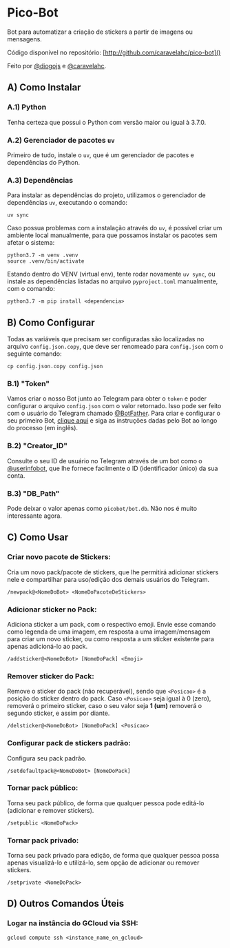 # Pico-Bot

Bot para automatizar a criação de stickers a partir de imagens ou mensagens.

Código disponível no repositório:
[http://github.com/caravelahc/pico-bot]()

Feito por [@diogojs](https://t.me/diogojs) e [@caravelahc](https://t.me/caravelahc).


## A) Como Instalar

### A.1) Python

Tenha certeza que possui o Python com versão maior ou igual à 3.7.0. 

### A.2) Gerenciador de pacotes `uv`

Primeiro de tudo, instale o `uv`, que é um gerenciador de pacotes e dependências do Python.

### A.3) Dependências

Para instalar as dependências do projeto, utilizamos o gerenciador de dependências `uv`, executando o comando:
```
uv sync
```

Caso possua problemas com a instalação através do `uv`, é possível criar um ambiente local manualmente, para que possamos instalar os pacotes sem afetar o sistema:
```
python3.7 -m venv .venv
source .venv/bin/activate
```
Estando dentro do VENV (virtual env), tente rodar novamente `uv sync`, ou instale as dependências listadas no arquivo `pyproject.toml` manualmente, com o comando:
```
python3.7 -m pip install <dependencia>
```


## B) Como Configurar

Todas as variáveis que precisam ser configuradas são localizadas no arquivo `config.json.copy`, que deve ser renomeado para `config.json` com o seguinte comando:
```
cp config.json.copy config.json
```

### B.1) "Token"

Vamos criar o nosso Bot junto ao Telegram para obter o `token` e poder configurar o arquivo `config.json` com o valor retornado. Isso pode ser feito com o usuário do Telegram chamado [@BotFather](https://t.me/BotFather). Para criar e configurar o seu primeiro Bot, [clique aqui](https://telegram.me/BotFather) e siga as instruções dadas pelo Bot ao longo do processo (em inglês).

### B.2) "Creator_ID"

Consulte o seu ID de usuário no Telegram através de um bot como o [@userinfobot](https://t.me/userinfobot), que lhe fornece facilmente o ID (identificador único) da sua conta.

### B.3) "DB_Path"

Pode deixar o valor apenas como `picobot/bot.db`. Não nos é muito interessante agora. 


## C) Como Usar

### Criar novo pacote de Stickers:

Cria um novo pack/pacote de stickers, que lhe permitirá adicionar stickers nele e compartilhar para uso/edição dos demais usuários do Telegram.
```
/newpack@<NomeDoBot> <NomeDoPacoteDeStickers>
```

### Adicionar sticker no Pack:

Adiciona sticker a um pack, com o respectivo emoji. Envie esse comando como legenda de uma imagem, em resposta a uma imagem/mensagem para criar um novo sticker, ou como resposta a um sticker existente para apenas adicioná-lo ao pack.
```
/addsticker@<NomeDoBot> [NomeDoPack] <Emoji>
```

### Remover sticker do Pack:

Remove o sticker do pack (não recuperável), sendo que `<Posicao>` é a posição do sticker dentro do pack. Caso `<Posicao>` seja igual à 0 (zero), removerá o primeiro sticker, caso o seu valor seja **1 (um)** removerá o segundo sticker, e assim por diante.
```
/delsticker@<NomeDoBot> [NomeDoPack] <Posicao>
```

### Configurar pack de stickers padrão:

Configura seu pack padrão.
```
/setdefaultpack@<NomeDoBot> [NomeDoPack]
```

### Tornar pack público:

Torna seu pack público, de forma que qualquer pessoa pode editá-lo (adicionar e remover stickers).
```
/setpublic <NomeDoPack>
```

### Tornar pack privado:

Torna seu pack privado para edição, de forma que qualquer pessoa possa apenas visualizá-lo e utilizá-lo, sem opção de adicionar ou remover stickers.
```
/setprivate <NomeDoPack>
```


## D) Outros Comandos Úteis

### Logar na instância do GCloud via SSH:
```
gcloud compute ssh <instance_name_on_gcloud>
```


